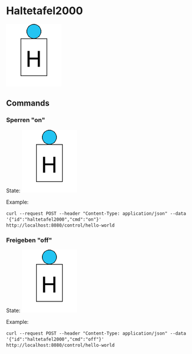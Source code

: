 # Haltetafel2000

![](haltetafel2000.gif)

## Commands
### Sperren "on"

State:
![](haltetafel2000on.gif)

Example:
```
curl --request POST --header "Content-Type: application/json" --data '{"id":"haltetafel2000","cmd":"on"}' http://localhost:8080/control/hello-world
```



### Freigeben "off"

State:
![](haltetafel2000off.gif)

Example:
```
curl --request POST --header "Content-Type: application/json" --data '{"id":"haltetafel2000","cmd":"off"}' http://localhost:8080/control/hello-world
```







